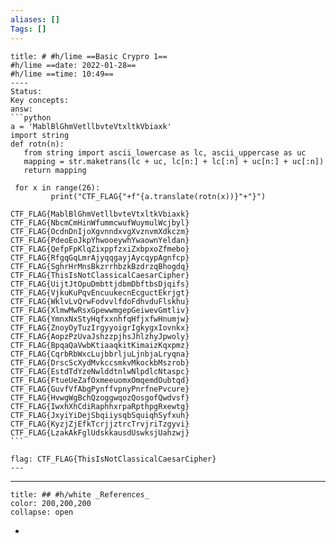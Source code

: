 ```yaml
---
aliases: []
Tags: []
---
```

``````ad-success
title: # #h/lime ==Basic Crypro 1==
#h/lime ==date: 2022-01-28==
#h/lime ==time: 10:49==
----
Status:
Key concepts:
answ: 
```python
a = 'MablBlGhmVetllbvteVtxltkVbiaxk'
import string
def rotn(n):
   from string import ascii_lowercase as lc, ascii_uppercase as uc
   mapping = str.maketrans(lc + uc, lc[n:] + lc[:n] + uc[n:] + uc[:n])
   return mapping
   
 for x in range(26):
         print("CTF_FLAG{"+f"{a.translate(rotn(x))}"+"}")
    
CTF_FLAG{MablBlGhmVetllbvteVtxltkVbiaxk}
CTF_FLAG{NbcmCmHinWfummcwufWuymulWcjbyl}
CTF_FLAG{OcdnDnIjoXgvnndxvgXvznvmXdkczm}
CTF_FLAG{PdeoEoJkpYhwooeywhYwaownYeldan}
CTF_FLAG{QefpFpKlqZixppfzxiZxbpxoZfmebo}
CTF_FLAG{RfgqGqLmrAjyqqgayjAycqypAgnfcp}
CTF_FLAG{SghrHrMnsBkzrrhbzkBzdrzqBhogdq}
CTF_FLAG{ThisIsNotClassicalCaesarCipher}
CTF_FLAG{UijtJtOpuDmbttjdbmDbftbsDjqifs}
CTF_FLAG{VjkuKuPqvEncuukecnEcguctEkrjgt}
CTF_FLAG{WklvLvQrwFodvvlfdoFdhvduFlskhu}
CTF_FLAG{XlmwMwRsxGpewwmgepGeiwevGmtliv}
CTF_FLAG{YmnxNxStyHqfxxnhfqHfjxfwHnumjw}
CTF_FLAG{ZnoyOyTuzIrgyyoigrIgkygxIovnkx}
CTF_FLAG{AopzPzUvaJshzzpjhsJhlzhyJpwoly}
CTF_FLAG{BpqaQaVwbKtiaaqkitKimaizKqxpmz}
CTF_FLAG{CqrbRbWxcLujbbrljuLjnbjaLryqna}
CTF_FLAG{DrscScXydMvkccsmkvMkockbMszrob}
CTF_FLAG{EstdTdYzeNwlddtnlwNlpdlcNtaspc}
CTF_FLAG{FtueUeZafOxmeeuomxOmqemdOubtqd}
CTF_FLAG{GuvfVfAbgPynffvpnyPnrfnePvcure}
CTF_FLAG{HvwgWgBchQzoggwqozQosgofQwdvsf}
CTF_FLAG{IwxhXhCdiRaphhxrpaRpthpgRxewtg}
CTF_FLAG{JxyiYiDejSbqiiysqbSquiqhSyfxuh}
CTF_FLAG{KyzjZjEfkTcrjjztrcTrvjriTzgyvi}
CTF_FLAG{LzakAkFglUdskkausdUswksjUahzwj}
```

flag: CTF_FLAG{ThisIsNotClassicalCaesarCipher}
---
``````

---
```ad-example
title: ## #h/white _References_
color: 200,200,200
collapse: open
```
- 
